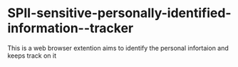 # SPII-sensitive-personally-identified-information--tracker
This is a web browser extention aims to identify the personal infortaion and keeps track on it
